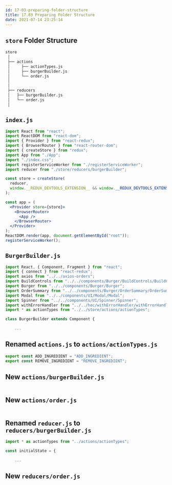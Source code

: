 ```yaml
---
id: 17-03-preparing-folder-structure
title: 17.03 Preparing Folder Structure
date: 2021-07-14 23:25:14
---
```


## `store` Folder Structure

```bash
store
 │
 ├── actions
 │     ├── actionTypes.js
 │     ├── burgerBuilder.js
 │     └── order.js
 │
 │
 ├── reducers
 │   ├── burgerBuilder.js
 │   └── order.js
 │
```

## `index.js`

```jsx title="src\index.js" {9}
import React from "react";
import ReactDOM from "react-dom";
import { Provider } from "react-redux";
import { BrowserRouter } from "react-router-dom";
import { createStore } from "redux";
import App from "./App";
import "./index.css";
import registerServiceWorker from "./registerServiceWorker";
import reducer from "./store/reducers/burgerBuilder";

const store = createStore(
  reducer,
  window.__REDUX_DEVTOOLS_EXTENSION__ && window.__REDUX_DEVTOOLS_EXTENSION__()
);

const app = (
  <Provider store={store}>
    <BrowserRouter>
      <App />
    </BrowserRouter>
  </Provider>
);
ReactDOM.render(app, document.getElementById("root"));
registerServiceWorker();
```

## `BurgerBuilder.js`

```jsx title="src\containers\BurgerBuilder\BurgerBuilder.js" {10}
import React, { Component, Fragment } from "react";
import { connect } from "react-redux";
import axios from "../../axios-orders";
import BuildControls from "../../components/Burger/BuildControls/BuildControls";
import Burger from "../../components/Burger/Burger";
import OrderSummary from "../../components/Burger/OrderSummary/OrderSummary";
import Modal from "../../components/UI/Modal/Modal";
import Spinner from "../../components/UI/Spinner/Spinner";
import withErrorHandler from "../../hoc/withErrorHandler/withErrorHandler";
import * as actionTypes from "../../store/actions/actionTypes";

class BurgerBuilder extends Component {

    ...
```

## Renamed `actions.js` to `actions/actionTypes.js`

```jsx title="src\store\actions\actionTypes.js" {}
export const ADD_INGREDIENT = "ADD_INGREDIENT";
export const REMOVE_INGREDIENT = "REMOVE_INGREDIENT";
```

## New `actions/burgerBuilder.js`

```jsx title="src\store\actions\burgerBuilder.js" {}

```

## New `actions/order.js`

```jsx title="src\store\actions\order.js" {}

```

## Renamed `reducer.js` to `reducers/burgerBuilder.js`

```jsx title="src\store\reducers\burgerBuilder.js" {1}
import * as actionTypes from "../actions/actionTypes";

const initialState = {

    ...
```

## New `reducers/order.js`

```jsx title="src\store\reducers\order.js" {}

```
